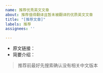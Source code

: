 ```yaml
---
name: 推荐优秀英文文章
about: 推荐值得翻译且暂未被翻译的优质英文文章
title: "[推荐文章]"
labels: 推荐
assignees: ''

---
```


- 原文链接：
- 简要介绍：

> 推荐前最好先搜索确认没有相关中文版本
